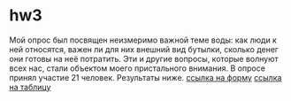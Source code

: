 # hw3
Мой опрос был посвящен неизмеримо важной теме воды: как люди к ней относятся, важен ли для них внешний вид бутылки, сколько денег они готовы на неё потратить. Эти и другие вопросы, которые волнуют всех нас, стали объектом моего пристального внимания. В опросе принял участие 21 человек. Результаты ниже.
[ссылка на форму](https://docs.google.com/forms/d/1z2-OVZW2G9LyfYTtc_mviO5ooV6qtaUm_HpMho1OCpA/edit?usp=sharing)
[ссылка на таблицу](https://docs.google.com/spreadsheets/d/1Nlm2furbYEIbJa7AFnpIYLz4AikyKOaKjuaOmjsyNa4/edit#gid=1162416674)
